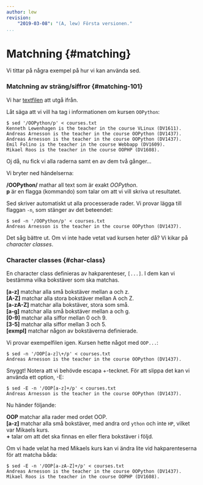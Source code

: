 ```yaml
---
author: lew
revision:
    "2019-03-08": "(A, lew) Första versionen."
...
```

Matchning {#matching}
=======================

Vi tittar på några exempel på hur vi kan använda sed.



### Matchning av sträng/siffror {#matching-101}

Vi har [textfilen](https://github.com/dbwebb-se/vlinux/blob/master/example/sed/courses.txt) att utgå ifrån.

Låt säga att vi vill ha tag i informationen om kursen `OOPython`:
```
$ sed '/OOPython/p' < courses.txt
Kenneth Lewenhagen is the teacher in the course VLinux (DV1611).
Andreas Arnesson is the teacher in the course OOPython (DV1437).
Andreas Arnesson is the teacher in the course OOPython (DV1437).
Emil Folino is the teacher in the course Webbapp (DV1609).
Mikael Roos is the teacher in the course OOPHP (DV1608).
```

Oj då, nu fick vi alla raderna samt en av dem två gånger...

Vi bryter ned händelserna:

**/OOPython/** mathar all text som är exakt *OOPython*.  
**p** är en flagga (kommando) som talar om att vi vill skriva ut resultatet.

Sed skriver automatiskt ut alla processerade rader. Vi provar lägga till flaggan `-n`, som stänger av det beteendet:

```
$ sed -n '/OOPython/p' < courses.txt
Andreas Arnesson is the teacher in the course OOPython (DV1437).
```

Det såg bättre ut. Om vi inte hade vetat vad kursen heter då? Vi kikar på *character classes*.



### Character classes {#char-class}

En character class definieras av hakparenteser, `[...]`. I dem kan vi bestämma vilka bokstäver som ska matchas.

**[a-z]** matchar alla små bokstäver mellan a och z.  
**[A-Z]** matchar alla stora bokstäver mellan A och Z.  
**[a-zA-Z]** matchar alla bokstäver, stora som små.  
**[a-g]** matchar alla små bokstäver mellan a och g.  
**[0-9]** matchar alla siffor mellan 0 och 9.  
**[3-5]** matchar alla siffor mellan 3 och 5.  
**[exmpl]** matchar någon av bokstäverna definierade.

Vi provar exempelfilen igen. Kursen hette något med `OOP...`:

```
$ sed -n '/OOP[a-z]\+/p' < courses.txt
Andreas Arnesson is the teacher in the course OOPython (DV1437).
```

Snyggt! Notera att vi behövde escapa +-tecknet. För att slippa det kan vi använda ett option, -E:

```
$ sed -E -n '/OOP[a-z]+/p' < courses.txt
Andreas Arnesson is the teacher in the course OOPython (DV1437).
```

Nu händer följande:

**OOP** matchar alla rader med ordet OOP.  
**[a-z]** matchar alla små bokstäver, med andra ord `ython` och inte `HP`, vilket var Mikaels kurs.  
**+** talar om att det ska finnas en eller flera bokstäver i följd.

Om vi hade velat ha med Mikaels kurs kan vi ändra lite vid hakparenteserna för att matcha båda:

```
$ sed -E -n '/OOP[a-zA-Z]+/p' < courses.txt
Andreas Arnesson is the teacher in the course OOPython (DV1437).
Mikael Roos is the teacher in the course OOPHP (DV1608).
```
